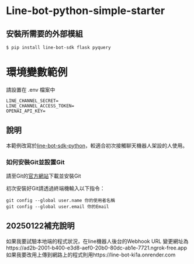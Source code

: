 
# Line-bot-python-simple-starter

## 安裝所需要的外部模組
```
$ pip install line-bot-sdk flask pyquery
```

# 環境變數範例

請設置在 .env 檔案中

```
LINE_CHANNEL_SECRET=
LINE_CHANNEL_ACCESS_TOKEN=
OPENAI_API_KEY=
```

## 說明

本範例改寫於[line-bot-sdk-python](https://github.com/line/line-bot-sdk-python)，較適合初次接觸聊天機器人架設的人使用。

### 如何安裝Git並設置Git

請至Git的[官方網站](https://git-scm.com/)下載並安裝Git

初次安裝好Git請透過終端機輸入以下指令：
```
git config --global user.name 你的使用者名稱
git config --global user.email 你的Email
```

## 20250122補充說明
如果我要試驗本地端的程式狀況，在line機器人後台的Webhook URL 變更網址為https://ad2b-2001-b400-e3d8-aef0-20b0-80dc-ab1e-7721.ngrok-free.app
如果我要改用上傳到網路上的程式則用https://line-bot-ki1a.onrender.com